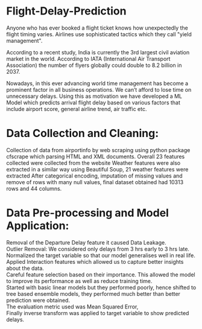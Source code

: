# Flight-Delay-Prediction

Anyone who has ever booked a flight ticket knows how unexpectedly the flight timing varies. Airlines use sophisticated tactics which they call "yield management".

According to a recent study, India is currently the 3rd largest civil aviation market in the world. According to IATA (International Air Transport Association) the number of flyers globally could double to 8.2 billion in 2037. 

Nowadays, in this ever advancing world time management has become a prominent factor in all business operations. We can’t afford to lose time on unnecessary delays. Using this as motivation we have developed a ML Model which predicts arrival flight delay based on various factors that include airport score, general airline trend, air traffic etc.


# Data Collection and Cleaning:

Collection of data from airportinfo by                                      web scraping using python package cfscrape which parsing HTML and XML documents.
Overall 23 features collected were collected from the website
Weather features were also extracted in a similar way using Beautiful Soup, 21 weather features were extracted 
After categorical encoding, imputation of missing values and remove of rows with many null values, final dataset obtained had 10313 rows and 44 columns.
 
# Data Pre-processing and Model Application:

Removal of the Departure Delay feature it caused Data Leakage.<br>
Outlier Removal: We considered only delays from 3 hrs early to 3 hrs late.<br>
Normalized the target variable so that our model generalises well in real life.<br>
Applied Interaction features which allowed us to capture better insights about the data.<br>
Careful feature selection based on their importance. This allowed the model to improve its performance as well as reduce training time.<br>
Started with basic linear models but they performed poorly, hence shifted to tree based ensemble models, they performed much better than better prediction were obtained.<br>
The evaluation metric used was Mean Squared Error,  
Finally inverse transform was applied to target variable to show predicted delays.
